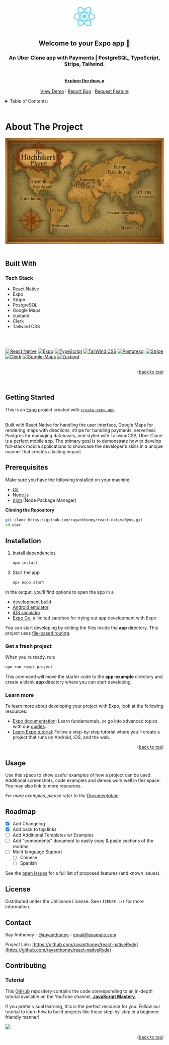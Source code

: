 <!-- Improved compatibility of back to top link: See: https://github.com/rayanthoney/ram_uber_app/pull/73 -->

<a id="readme-top"></a>

<!-- WELCOME -->

<div align="center">
   <a href="https://github.com/rayanthoney/react-nativeRyde.git">
    <img src="assets/images/react-logo.png" alt="Logo" width="80" height="80">
  </a>

  <h2 align="center">Welcome to your Expo app 👋</h2>

   <p align="center">
    <h3>An Uber Clone app with Payments | PostgreSQL, TypeScript, Stripe, Tailwind.</h3>
    <br />
    <a href="https://github.com/adrianhajdin/uber.git"><strong>Explore the docs »</strong></a>
    <br />
    <br />
    <a href="https://github.com/rayanthoney/Repository-Name">View Demo</a>
    &middot;
    <a href="https://github.com/rayanthoney/react-nativeRyde.git/issues/new?labels=bug&template=bug-report---.md">Report Bug</a>
    &middot;
    <a href="https://github.com/rayanthoney/react-nativeRyde.git/issues/new?labels=enhancement&template=feature-request---.md">Request Feature</a>
  </p>
</div>

<!-- TABLE OF CONTENTS -->
<details>
  <summary>Table of Contents:</summary>
  <ol>
    <li>
      <a href="#about-the-project">About The Project</a>
      <ul>
        <li><a href="#built-with">Built With</a></li>
      </ul>
    </li>
    <li>
      <a href="#getting-started">Getting Started</a>
      <ul>
        <li><a href="#prerequisites">Prerequisites</a></li>
        <li><a href="#installation">Installation</a></li>
      </ul>
    </li>
    <li><a href="#usage">Usage</a></li>
    <li><a href="#roadmap">Roadmap</a></li>
    <li><a href="#license">License</a></li>
    <li><a href="#contact">Contact</a></li>
    <li><a href="#contributing">Contributing</a></li>
    <!-- <li><a href="#acknowledgments">Acknowledgments</a></li> -->
  </ol>
</details>
<br>

<!-- ABOUT THE PROJECT -->
# About The Project

<div align="center" >
<!-- link to project -->
    <a href='-URL TO DEMO GOES HERE-'>
    <!-- link to local image -->
        <img src="assets/images/PlanetMap.png" alt="React Native Image" height=""/>
    </a>
</div>

<br>

<!-- BUILT WITH -->
## Built With

### Tech Stack

- React Native
- Expo
- Stripe
- PostgreSQL
- Google Maps
- zustand
- Clerk
- Tailwind CSS
<br>
<br>

[![React Native][React_Native]][React_Native-url]
[![Expo][Expo]][Expo-url]
[![TypeScript][TypeScript]][TypeScript-url]
[![TailWind CSS][Tailwind]][TailWind-url]
[![Postgresql][Postgresql]][Postgresql-url]
[![Stripe][Stripe]][Stripe-url]
[![Clerk][Clerk]][Clerk-url]
[![Google-Maps][Google-Maps]][Google-Maps-url]
[![Zustand][Zustand]][Zustand-url]
<br>
<br>

<p align="right">(<a href="#readme-top">back to top</a>)</p>
<br>

<!-- GETTING STARTED -->
## Getting Started

This is an [Expo](https://expo.dev) project created with [`create-expo-app`](https://www.npmjs.com/package/create-expo-app).

<br>
Built with React Native for handling the user interface, Google Maps for rendering maps with directions, stripe for handling payments, serverless Postgres for managing databases, and styled with TailwindCSS, Uber Clone is a perfect mobile app. The primary goal is to demonstrate how to develop full-stack mobile applications to showcase the developer's skills in a unique manner that creates a lasting impact.

<!-- PREREQUISITES -->
## Prerequisites

Make sure you have the following installed on your machine:

- [Git](https://git-scm.com/)
- [Node.js](https://nodejs.org/en)
- [npm](https://www.npmjs.com/) (Node Package Manager)

**Cloning the Repository**

```bash
git clone https://github.com/rayanthoney/react-nativeRyde.git
cd uber
```

<!-- INSTALLATION -->
## Installation

1. Install dependencies

   ```bash
   npm install
   ```

2. Start the app

   ```bash
   npx expo start
   ```

In the output, you'll find options to open the app in a

- [development build](https://docs.expo.dev/develop/development-builds/introduction/)
- [Android emulator](https://docs.expo.dev/workflow/android-studio-emulator/)
- [iOS simulator](https://docs.expo.dev/workflow/ios-simulator/)
- [Expo Go](https://expo.dev/go), a limited sandbox for trying out app development with Expo

You can start developing by editing the files inside the **app** directory. This project uses [file-based routing](https://docs.expo.dev/router/introduction).

<!-- FRESH PROJECT -->
### Get a fresh project

When you're ready, run:

```bash
npm run reset-project
```

This command will move the starter code to the **app-example** directory and create a blank **app** directory where you can start developing.

<!-- LEARN MORE -->
### Learn more

To learn more about developing your project with Expo, look at the following resources:

- [Expo documentation](https://docs.expo.dev/): Learn fundamentals, or go into advanced topics with our [guides](https://docs.expo.dev/guides).
- [Learn Expo tutorial](https://docs.expo.dev/tutorial/introduction/): Follow a step-by-step tutorial where you'll create a project that runs on Android, iOS, and the web.


<p align="right">(<a href="#readme-top">back to top</a>)</p>

<!-- USAGE -->
## Usage

Use this space to show useful examples of how a project can be used. Additional screenshots, code examples and demos work well in this space. You may also link to more resources.

_For more examples, please refer to the [Documentation](https://example.com)_

<!-- ROADMAP -->
## Roadmap

- [x] Add Changelog
- [x] Add back to top links
- [ ] Add Additional Templates w/ Examples
- [ ] Add "components" document to easily copy & paste sections of the readme
- [ ] Multi-language Support
    - [ ] Chinese
    - [ ] Spanish

See the [open issues](https://github.com/othneildrew/Best-README-Template/issues) for a full list of proposed features (and known issues).

<!-- LICENSE -->
## License

Distributed under the Unlicense License. See `LICENSE.txt` for more information.

<!-- CONTACT -->
## Contact

Ray Anthoney - [@rayanthoney](https://twitter.com/@rayanthoney) - email@example.com

Project Link: [https://github.com/rayanthoney/react-nativeRyde](https://github.com/rayanthoney/react-nativeRyde)

## Contributing

### Tutorial

This [GitHub](https://github.com/adrianhajdin/uber.git) repository contains the code corresponding to an in-depth tutorial available on the YouTube
channel, <a href="https://www.youtube.com/@javascriptmastery/videos" target="_blank"><b>JavaScript Mastery</b></a>.

If you prefer visual learning, this is the perfect resource for you. Follow our tutorial to learn how to build projects
like these step-by-step in a beginner-friendly manner!

<a href="https://youtu.be/kmy_YNhl0mw" target="_blank"><img src="https://github.com/sujatagunale/EasyRead/assets/151519281/1736fca5-a031-4854-8c09-bc110e3bc16d" /></a>

<p align="right">(<a href="#readme-top">back to top</a>)</p>

<!-- MARKDOWN LINKS & IMAGES -->
<!-- https://www.markdownguide.org/basic-syntax/#reference-style-links -->
[React_Native]: https://img.shields.io/badge/-React_Native-black?style=for-the-badge&logoColor=white&logo=react&color=61DAFB
[React_Native-url]: https://example.com/
[Expo]: https://img.shields.io/badge/-Expo-black?style=for-the-badge&logoColor=white&logo=expo&color=000020
[Expo-url]: https://example.com/
[TypeScript]: https://img.shields.io/badge/-TypeScript-black?style=for-the-badge&logoColor=white&logo=typescript&color=3178C6
[TypeScript-url]: https://example.com/
[TailWind]: https://img.shields.io/badge/-Nativewind-black?style=for-the-badge&logoColor=white&logo=tailwindcss&color=06B6D4
[TailWind-url]: https://example.com/
[Postgresql]: https://img.shields.io/badge/-PostGreSQL-black?style=for-the-badge&logoColor=white&logo=postgresql&color=4169e1
[Postgresql-url]: https://example.com/
[Stripe]: https://img.shields.io/badge/-Stripe-black?style=for-the-badge&logoColor=white&logo=stripe&color=6860ff
[Stripe-url]: https://example.com/
[Clerk]: https://img.shields.io/badge/-Clerk-black?style=for-the-badge&logoColor=white&logo=clerk&color=787984
[Clerk-url]: https://example.com/
[Google-Maps]: https://img.shields.io/badge/-Google_Maps-black?style=for-the-badge&logoColor=white&logo=google&color=34A853
[Google-Maps-url]: https://example.com/
[Zustand]: https://img.shields.io/badge/-Zustand-black?style=for-the-badge&logoColor=white&logo=zustand&color=a24f73
[Zustand-url]: https://example.com/